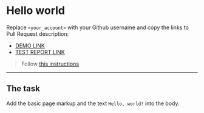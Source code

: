# Hello world
Replace `<your_account>` with your Github username and copy the links to Pull Request description:
- [DEMO LINK](https://Sirius9312.github.io/layout_hello-world/)
- [TEST REPORT LINK](https://Sirius9312.github.io/layout_hello-world/report/html_report/)

> Follow [this instructions](https://mate-academy.github.io/layout_task-guideline/#how-to-solve-the-layout-tasks-on-github)
___

## The task 
Add the basic page markup and the text `Hello, world!` into the body.
